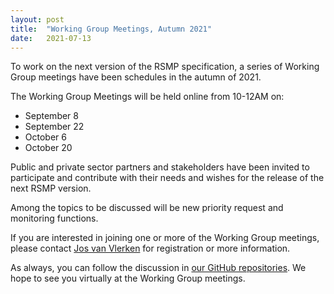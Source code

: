 ```yaml
---
layout: post
title:  "Working Group Meetings, Autumn 2021"
date:   2021-07-13
---
```


 To work on the next version of the RSMP specification, a series of Working Group meetings have been schedules in the autumn of 2021.

The Working Group Meetings will be held online from 10-12AM on:
- September 8
- September 22
- October 6
- October 20

Public and private sector partners and stakeholders have been invited to participate and contribute with their needs and wishes for the release of the next RSMP version.

Among the topics to be discussed will be new priority request and monitoring functions.

If you are interested in joining one or more of the Working Group meetings, please contact [Jos van Vlerken](mailto:cz9y@kk.dk) for registration or more information.

As always, you can follow the discussion in [our GitHub repositories](https://github.com/rsmp-nordic). We hope to see you virtually at the Working Group meetings.